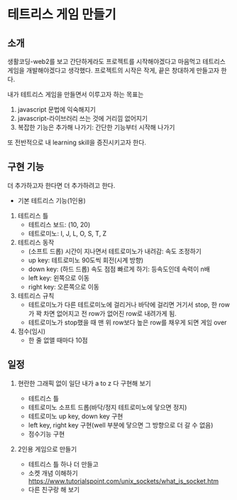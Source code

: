 # 테트리스 게임 만들기

## 소개

생활코딩-web2를 보고 간단하게라도 프로젝트를 시작해야겠다고 마음먹고 테트리스 게임을 개발해야겠다고 생각했다.
프로젝트의 시작은 작게, 끝은 창대하게 만들고자 한다.

내가 테트리스 게임을 만들면서 이루고자 하는 목표는

1. javascript 문법에 익숙해지기
2. javascript-라이브러리 쓰는 것에 거리낌 없어지기
3. 복잡한 기능은 추가해 나가기: 간단한 기능부터 시작해 나가기

또 전반적으로 내 learning skill을 증진시키고자 한다.

## 구현 기능

더 추가하고자 한다면 더 추가하려고 한다.

-   기본 테트리스 기능(1인용)

1. 테트리스 틀
    - 테트리스 보드: (10, 20)
    - 테트로미노: I, J, L, O, S, T, Z
2. 테트리스 동작
    - (소프트 드롭) 시간이 지나면서 테트로미노가 내려감: 속도 조정하기
    - up key: 테트로미노 90도씩 회전(시계 방향)
    - down key: (하드 드롭) 속도 점점 빠르게 하기: 등속도인데 속력이 n배
    - left key: 왼쪽으로 이동
    - right key: 오른쪽으로 이동
3. 테트리스 규칙
    - 테트로미노가 다른 테트로미노에 걸리거나 바닥에 걸리면 거기서 stop, 한 row가 꽉 차면 없어지고 전 row가 없어진 row로 내려가게 됨.
    - 테트로미노가 stop했을 때 맨 위 row보다 높은 row를 채우게 되면 게임 over
4. 점수(임시)
    - 한 줄 없앨 때마다 10점

## 일정

1. 현란한 그래픽 없이 일단 내가 a to z 다 구현해 보기

    - 테트리스 틀
    - 테트로미노 소프트 드롭(바닥/정지 테트로미노에 닿으면 정지)
    - 테트로미노 up key, down key 구현
    - left key, right key 구현(well 부분에 닿으면 그 방향으로 더 갈 수 없음)
    - 점수기능 구현

2. 2인용 게임으로 만들기
    - 테트리스 틀 하나 더 만들고
    - 소켓 개념 이해하기
      https://www.tutorialspoint.com/unix_sockets/what_is_socket.htm
    - 다른 친구랑 해 보기
